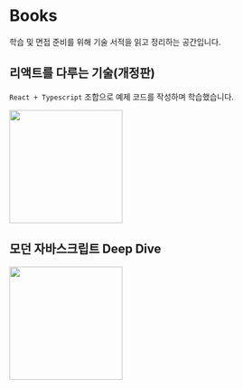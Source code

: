 # Books

학습 및 면접 준비를 위해 기술 서적을 읽고 정리하는 공간입니다.

<h2>리액트를 다루는 기술(개정판)</h2>

`React + Typescript` 조합으로 예제 코드를 작성하며 학습했습니다.

<img width="200" src="https://github.com/cjy00n/Books/assets/33516975/ed618781-1b61-41f3-a09e-6e4af2ca10f5">


## 모던 자바스크립트 Deep Dive

<img width="200" src="https://github.com/cjy00n/Books/assets/33516975/e1aa27fa-c6c5-4b73-b144-1f4a278d2de5">
